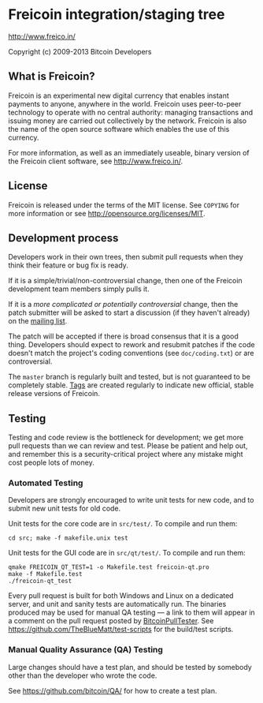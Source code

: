 Freicoin integration/staging tree
=================================

http://www.freico.in/

Copyright (c) 2009-2013 Bitcoin Developers

What is Freicoin?
-----------------

Freicoin is an experimental new digital currency that enables instant payments to
anyone, anywhere in the world. Freicoin uses peer-to-peer technology to operate
with no central authority: managing transactions and issuing money are carried
out collectively by the network. Freicoin is also the name of the open source
software which enables the use of this currency.

For more information, as well as an immediately useable, binary version of
the Freicoin client software, see http://www.freico.in/.

License
-------

Freicoin is released under the terms of the MIT license. See `COPYING` for more
information or see http://opensource.org/licenses/MIT.

Development process
-------------------

Developers work in their own trees, then submit pull requests when they think
their feature or bug fix is ready.

If it is a simple/trivial/non-controversial change, then one of the Freicoin
development team members simply pulls it.

If it is a *more complicated or potentially controversial* change, then the patch
submitter will be asked to start a discussion (if they haven't already) on the
[mailing list](https://groups.google.com/forum/#!forum/freicoin).

The patch will be accepted if there is broad consensus that it is a good thing.
Developers should expect to rework and resubmit patches if the code doesn't
match the project's coding conventions (see `doc/coding.txt`) or are
controversial.

The `master` branch is regularly built and tested, but is not guaranteed to be
completely stable. [Tags](https://github.com/freicoin/freicoin/tags) are created
regularly to indicate new official, stable release versions of Freicoin.

Testing
-------

Testing and code review is the bottleneck for development; we get more pull
requests than we can review and test. Please be patient and help out, and
remember this is a security-critical project where any mistake might cost people
lots of money.

### Automated Testing

Developers are strongly encouraged to write unit tests for new code, and to
submit new unit tests for old code.

Unit tests for the core code are in `src/test/`. To compile and run them:

    cd src; make -f makefile.unix test

Unit tests for the GUI code are in `src/qt/test/`. To compile and run them:

    qmake FREICOIN_QT_TEST=1 -o Makefile.test freicoin-qt.pro
    make -f Makefile.test
    ./freicoin-qt_test

Every pull request is built for both Windows and Linux on a dedicated server,
and unit and sanity tests are automatically run. The binaries produced may be
used for manual QA testing — a link to them will appear in a comment on the
pull request posted by [BitcoinPullTester](https://github.com/BitcoinPullTester). See https://github.com/TheBlueMatt/test-scripts
for the build/test scripts.

### Manual Quality Assurance (QA) Testing

Large changes should have a test plan, and should be tested by somebody other
than the developer who wrote the code.

See https://github.com/bitcoin/QA/ for how to create a test plan.
